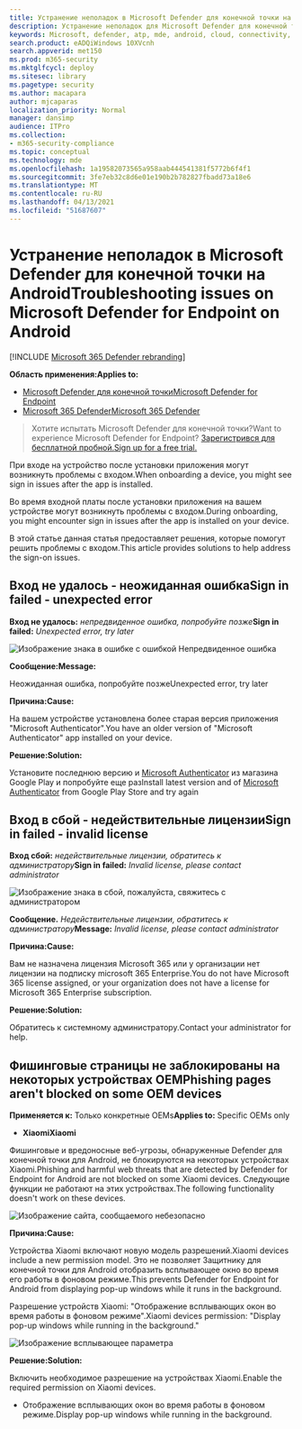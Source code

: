```yaml
---
title: Устранение неполадок в Microsoft Defender для конечной точки на Android
description: Устранение неполадок для Microsoft Defender для конечной точки на Android
keywords: Microsoft, defender, atp, mde, android, cloud, connectivity, communication
search.product: eADQiWindows 10XVcnh
search.appverid: met150
ms.prod: m365-security
ms.mktglfcycl: deploy
ms.sitesec: library
ms.pagetype: security
ms.author: macapara
author: mjcaparas
localization_priority: Normal
manager: dansimp
audience: ITPro
ms.collection:
- m365-security-compliance
ms.topic: conceptual
ms.technology: mde
ms.openlocfilehash: 1a19582073565a958aab444541381f5772b6f4f1
ms.sourcegitcommit: 3fe7eb32c8d6e01e190b2b782827fbadd73a18e6
ms.translationtype: MT
ms.contentlocale: ru-RU
ms.lasthandoff: 04/13/2021
ms.locfileid: "51687607"
---
```

# <a name="troubleshooting-issues-on-microsoft-defender-for-endpoint-on-android"></a><span data-ttu-id="76798-104">Устранение неполадок в Microsoft Defender для конечной точки на Android</span><span class="sxs-lookup"><span data-stu-id="76798-104">Troubleshooting issues on Microsoft Defender for Endpoint on Android</span></span>

[!INCLUDE [Microsoft 365 Defender rebranding](../../includes/microsoft-defender.md)]

<span data-ttu-id="76798-105">**Область применения:**</span><span class="sxs-lookup"><span data-stu-id="76798-105">**Applies to:**</span></span>
- [<span data-ttu-id="76798-106">Microsoft Defender для конечной точки</span><span class="sxs-lookup"><span data-stu-id="76798-106">Microsoft Defender for Endpoint</span></span>](https://go.microsoft.com/fwlink/p/?linkid=2154037)
- [<span data-ttu-id="76798-107">Microsoft 365 Defender</span><span class="sxs-lookup"><span data-stu-id="76798-107">Microsoft 365 Defender</span></span>](https://go.microsoft.com/fwlink/?linkid=2118804)

> <span data-ttu-id="76798-108">Хотите испытать Microsoft Defender для конечной точки?</span><span class="sxs-lookup"><span data-stu-id="76798-108">Want to experience Microsoft Defender for Endpoint?</span></span> [<span data-ttu-id="76798-109">Зарегистрився для бесплатной пробной.</span><span class="sxs-lookup"><span data-stu-id="76798-109">Sign up for a free trial.</span></span>](https://www.microsoft.com/microsoft-365/windows/microsoft-defender-atp?ocid=docs-wdatp-exposedapis-abovefoldlink) 

<span data-ttu-id="76798-110">При входе на устройство после установки приложения могут возникнуть проблемы с входом.</span><span class="sxs-lookup"><span data-stu-id="76798-110">When onboarding a device, you might see sign in issues after the app is installed.</span></span>

<span data-ttu-id="76798-111">Во время входной платы после установки приложения на вашем устройстве могут возникнуть проблемы с входом.</span><span class="sxs-lookup"><span data-stu-id="76798-111">During onboarding, you might encounter sign in issues after the app is installed on your device.</span></span>

<span data-ttu-id="76798-112">В этой статье данная статья предоставляет решения, которые помогут решить проблемы с входом.</span><span class="sxs-lookup"><span data-stu-id="76798-112">This article provides solutions to help address the sign-on issues.</span></span>  

## <a name="sign-in-failed---unexpected-error"></a><span data-ttu-id="76798-113">Вход не удалось - неожиданная ошибка</span><span class="sxs-lookup"><span data-stu-id="76798-113">Sign in failed - unexpected error</span></span>
<span data-ttu-id="76798-114">**Вход не удалось:** *непредвиденное ошибка, попробуйте позже*</span><span class="sxs-lookup"><span data-stu-id="76798-114">**Sign in failed:** *Unexpected error, try later*</span></span>

![Изображение знака в ошибке с ошибкой Непредвиденное ошибка](images/f9c3bad127d636c1f150d79814f35d4c.png)

<span data-ttu-id="76798-116">**Сообщение:**</span><span class="sxs-lookup"><span data-stu-id="76798-116">**Message:**</span></span>

<span data-ttu-id="76798-117">Неожиданная ошибка, попробуйте позже</span><span class="sxs-lookup"><span data-stu-id="76798-117">Unexpected error, try later</span></span>

<span data-ttu-id="76798-118">**Причина:**</span><span class="sxs-lookup"><span data-stu-id="76798-118">**Cause:**</span></span>

<span data-ttu-id="76798-119">На вашем устройстве установлена более старая версия приложения "Microsoft Authenticator".</span><span class="sxs-lookup"><span data-stu-id="76798-119">You have an older version of "Microsoft Authenticator" app installed on your device.</span></span>

<span data-ttu-id="76798-120">**Решение:**</span><span class="sxs-lookup"><span data-stu-id="76798-120">**Solution:**</span></span>

<span data-ttu-id="76798-121">Установите последнюю версию и [Microsoft Authenticator](https://play.google.com/store/apps/details?androidid=com.azure.authenticator) из магазина Google Play и попробуйте еще раз</span><span class="sxs-lookup"><span data-stu-id="76798-121">Install latest version and of [Microsoft Authenticator](https://play.google.com/store/apps/details?androidid=com.azure.authenticator) from Google Play Store and try again</span></span>

## <a name="sign-in-failed---invalid-license"></a><span data-ttu-id="76798-122">Вход в сбой - недействительные лицензии</span><span class="sxs-lookup"><span data-stu-id="76798-122">Sign in failed - invalid license</span></span>

<span data-ttu-id="76798-123">**Вход сбой:** *недействительные лицензии, обратитесь к администратору*</span><span class="sxs-lookup"><span data-stu-id="76798-123">**Sign in failed:** *Invalid license, please contact administrator*</span></span>

![Изображение знака в сбой, пожалуйста, свяжитесь с администратором](images/920e433f440fa1d3d298e6a2a43d4811.png)

<span data-ttu-id="76798-125">**Сообщение.** *Недействительные лицензии, обратитесь к администратору*</span><span class="sxs-lookup"><span data-stu-id="76798-125">**Message:** *Invalid license, please contact administrator*</span></span>

<span data-ttu-id="76798-126">**Причина:**</span><span class="sxs-lookup"><span data-stu-id="76798-126">**Cause:**</span></span>

<span data-ttu-id="76798-127">Вам не назначена лицензия Microsoft 365 или у организации нет лицензии на подписку microsoft 365 Enterprise.</span><span class="sxs-lookup"><span data-stu-id="76798-127">You do not have Microsoft 365 license assigned, or your organization does not have a license for Microsoft 365 Enterprise subscription.</span></span>

<span data-ttu-id="76798-128">**Решение:**</span><span class="sxs-lookup"><span data-stu-id="76798-128">**Solution:**</span></span>

<span data-ttu-id="76798-129">Обратитесь к системному администратору.</span><span class="sxs-lookup"><span data-stu-id="76798-129">Contact your administrator for help.</span></span>

## <a name="phishing-pages-arent-blocked-on-some-oem-devices"></a><span data-ttu-id="76798-130">Фишинговые страницы не заблокированы на некоторых устройствах OEM</span><span class="sxs-lookup"><span data-stu-id="76798-130">Phishing pages aren't blocked on some OEM devices</span></span>

<span data-ttu-id="76798-131">**Применяется к:** Только конкретные OEMs</span><span class="sxs-lookup"><span data-stu-id="76798-131">**Applies to:** Specific OEMs only</span></span>

-   <span data-ttu-id="76798-132">**Xiaomi**</span><span class="sxs-lookup"><span data-stu-id="76798-132">**Xiaomi**</span></span>

<span data-ttu-id="76798-133">Фишинговые и вредоносные веб-угрозы, обнаруженные Defender для конечной точки для Android, не блокируются на некоторых устройствах Xiaomi.</span><span class="sxs-lookup"><span data-stu-id="76798-133">Phishing and harmful web threats that are detected by Defender for Endpoint for Android are not blocked on some Xiaomi devices.</span></span> <span data-ttu-id="76798-134">Следующие функции не работают на этих устройствах.</span><span class="sxs-lookup"><span data-stu-id="76798-134">The following functionality doesn't work on these devices.</span></span>

![Изображение сайта, сообщаемого небезопасно](images/0c04975c74746a5cdb085e1d9386e713.png)


<span data-ttu-id="76798-136">**Причина:**</span><span class="sxs-lookup"><span data-stu-id="76798-136">**Cause:**</span></span>

<span data-ttu-id="76798-137">Устройства Xiaomi включают новую модель разрешений.</span><span class="sxs-lookup"><span data-stu-id="76798-137">Xiaomi devices include a new permission model.</span></span> <span data-ttu-id="76798-138">Это не позволяет Защитнику для конечной точки для Android отобразить всплывающее окно во время его работы в фоновом режиме.</span><span class="sxs-lookup"><span data-stu-id="76798-138">This prevents Defender for Endpoint for Android from displaying pop-up windows while it runs in the background.</span></span>

<span data-ttu-id="76798-139">Разрешение устройств Xiaomi: "Отображение всплывающих окон во время работы в фоновом режиме".</span><span class="sxs-lookup"><span data-stu-id="76798-139">Xiaomi devices permission: "Display pop-up windows while running in the background."</span></span>

![Изображение всплывающее параметра](images/6e48e7b29daf50afddcc6c8c7d59fd64.png)

<span data-ttu-id="76798-141">**Решение:**</span><span class="sxs-lookup"><span data-stu-id="76798-141">**Solution:**</span></span>

<span data-ttu-id="76798-142">Включить необходимое разрешение на устройствах Xiaomi.</span><span class="sxs-lookup"><span data-stu-id="76798-142">Enable the required permission on Xiaomi devices.</span></span>

- <span data-ttu-id="76798-143">Отображение всплывающих окон во время работы в фоновом режиме.</span><span class="sxs-lookup"><span data-stu-id="76798-143">Display pop-up windows while running in the background.</span></span>
